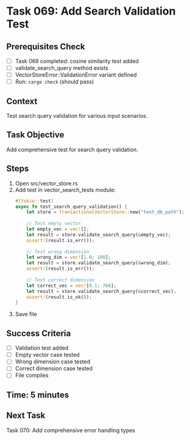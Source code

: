 # Task 069: Add Search Validation Test

## Prerequisites Check
- [ ] Task 068 completed: cosine similarity test added
- [ ] validate_search_query method exists
- [ ] VectorStoreError::ValidationError variant defined
- [ ] Run: `cargo check` (should pass)

## Context
Test search query validation for various input scenarios.

## Task Objective
Add comprehensive test for search query validation.

## Steps
1. Open src/vector_store.rs
2. Add test in vector_search_tests module:
   ```rust
   #[tokio::test]
   async fn test_search_query_validation() {
       let store = TransactionalVectorStore::new("test_db_path");
       
       // Test empty vector
       let empty_vec = vec![];
       let result = store.validate_search_query(&empty_vec);
       assert!(result.is_err());
       
       // Test wrong dimension
       let wrong_dim = vec![1.0; 100];
       let result = store.validate_search_query(&wrong_dim);
       assert!(result.is_err());
       
       // Test correct dimension
       let correct_vec = vec![0.1; 768];
       let result = store.validate_search_query(&correct_vec);
       assert!(result.is_ok());
   }
   ```
3. Save file

## Success Criteria
- [ ] Validation test added
- [ ] Empty vector case tested
- [ ] Wrong dimension case tested
- [ ] Correct dimension case tested
- [ ] File compiles

## Time: 5 minutes

## Next Task
Task 070: Add comprehensive error handling types